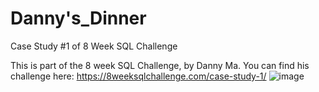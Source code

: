 # Danny's_Dinner
Case Study #1 of 8 Week SQL Challenge

This is part of the 8 week SQL Challenge, by Danny Ma. You can find his challenge here: https://8weeksqlchallenge.com/case-study-1/
![image](https://user-images.githubusercontent.com/112572789/189135317-45e00532-9a90-4835-9572-c05cde7eca82.png)
